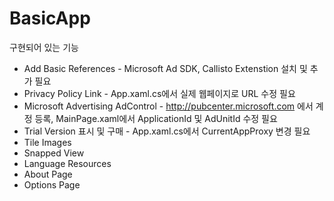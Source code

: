 ﻿BasicApp
========

구현되어 있는 기능
- Add Basic References - Microsoft Ad SDK, Callisto Extenstion 설치 및 추가 필요
- Privacy Policy Link - App.xaml.cs에서 실제 웹페이지로 URL 수정 필요
- Microsoft Advertising AdControl - http://pubcenter.microsoft.com 에서 계정 등록, MainPage.xaml에서 ApplicationId 및 AdUnitId 수정 필요
- Trial Version 표시 및 구매 - App.xaml.cs에서 CurrentAppProxy 변경 필요
- Tile Images
- Snapped View
- Language Resources
- About Page
- Options Page

